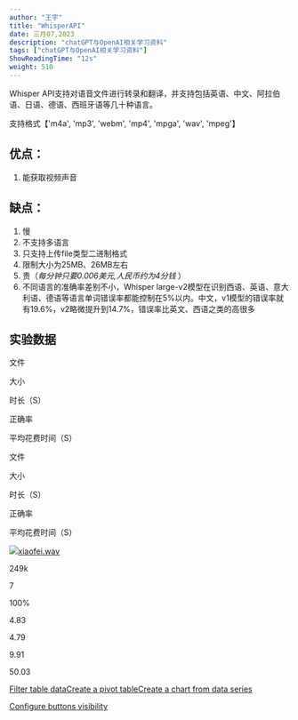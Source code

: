 ```yaml
---
author: "王宇"
title: "WhisperAPI"
date: 三月07,2023
description: "chatGPT与OpenAI相关学习资料"
tags: ["chatGPT与OpenAI相关学习资料"]
ShowReadingTime: "12s"
weight: 510
---
```

Whisper API支持对语音文件进行转录和翻译，并支持包括英语、中文、阿拉伯语、日语、德语、西班牙语等几十种语言。

支持格式【'm4a', 'mp3', 'webm', 'mp4', 'mpga', 'wav', 'mpeg'】

  

优点：
---

1.  能获取视频声音

缺点：
---

1.  慢
2.  不支持多语言
3.  只支持上传file类型二进制格式
4.  限制大小为25MB、26MB左右
5.  贵（_每分钟只要0.006美元,人民币约为4分钱_ ）
6.  不同语言的准确率差别不小，Whisper large-v2模型在识别西语、英语、意大利语、德语等语言单词错误率都能控制在5%以内。中文，v1模型的错误率就有19.6%，v2略微提升到14.7%，错误率比英文、西语之类的高很多

实验数据
----

文件

大小

时长（S）

正确率

平均花费时间（S）

文件

大小

时长（S）

正确率

平均花费时间（S）

[![](/s/-vky9ok/8401/008d09724398b50e93468e30a239d4f6d750af9b/4.1.1/_/download/resources/com.atlassian.confluence.plugins.confluence-view-file-macro:view-file-macro-resources/images/placeholder-small-multimedia.png)xiaofei.wav](/download/attachments/97887600/xiaofei.wav?version=1&modificationDate=1678159672225&api=v2)

249k

7

100%

  

4.83

4.79

9.91

50.03

[Filter table data](#)[Create a pivot table](#)[Create a chart from data series](#)

[Configure buttons visibility](/users/tfac-settings.action)